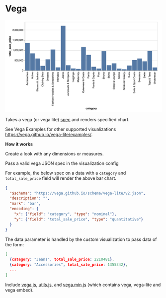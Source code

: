 #  Vega

![](vega.png)

Takes a vega (or vega lite) [spec](https://vega.github.io/vega-lite/) and renders specified chart.

See Vega Examples for other supported visualizations https://vega.github.io/vega-lite/examples/.

**How it works**

Create a look with any dimensions or measures.

Pass a valid vega JSON spec in the visualization config

For example, the below spec on a data with a `category` and `total_sale_price` field will render the above bar chart.

```json
{
  "$schema": "https://vega.github.io/schema/vega-lite/v2.json",
  "description": "",
  "mark": "bar",
  "encoding": {
    "x": {"field": "category", "type": "nominal"},
    "y": {"field": "total_sale_price", "type": "quantitative"}
  }
}
```

The data parameter is handled by the custom visualization to pass data of the form:

```json
[
  {category: "Jeans", total_sale_price: 2210481},
  {category: "Accessories", total_sale_price: 1355342},
  ...
]
```


Include [vega.js](/vega.js), [utils.js](../common/utils.js), and [vega.min.js](../common/vega.min.js) (which contains vega, vega-lite and vega embed).
